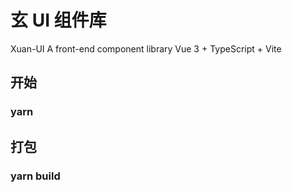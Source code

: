 # 玄 UI 组件库

Xuan-UI A front-end component library
Vue 3 + TypeScript + Vite

## 开始

### yarn

## 打包

### yarn build
